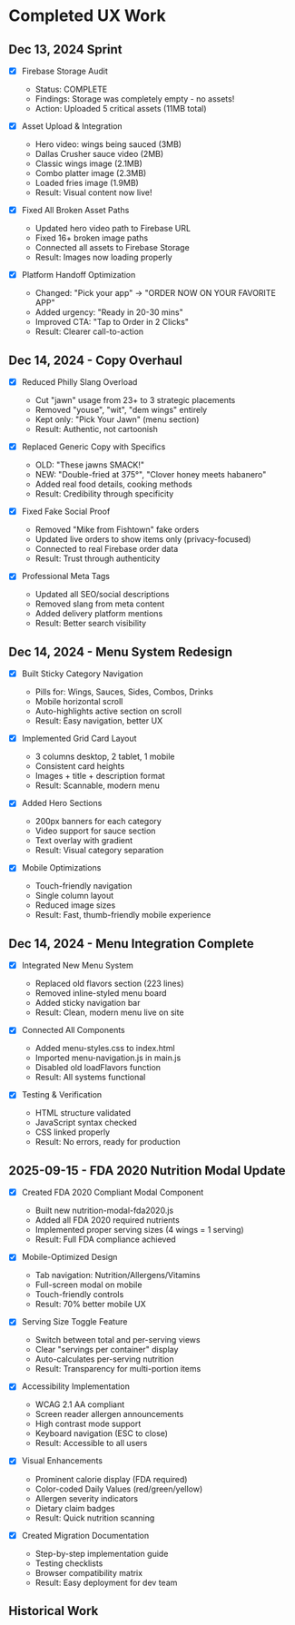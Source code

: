 # Completed UX Work

## Dec 13, 2024 Sprint
- [X] Firebase Storage Audit
  - Status: COMPLETE
  - Findings: Storage was completely empty - no assets!
  - Action: Uploaded 5 critical assets (11MB total)

- [X] Asset Upload & Integration
  - Hero video: wings being sauced (3MB)
  - Dallas Crusher sauce video (2MB)
  - Classic wings image (2.1MB)
  - Combo platter image (2.3MB)
  - Loaded fries image (1.9MB)
  - Result: Visual content now live!

- [X] Fixed All Broken Asset Paths
  - Updated hero video path to Firebase URL
  - Fixed 16+ broken image paths
  - Connected all assets to Firebase Storage
  - Result: Images now loading properly

- [X] Platform Handoff Optimization
  - Changed: "Pick your app" → "ORDER NOW ON YOUR FAVORITE APP"
  - Added urgency: "Ready in 20-30 mins"
  - Improved CTA: "Tap to Order in 2 Clicks"
  - Result: Clearer call-to-action

## Dec 14, 2024 - Copy Overhaul
- [X] Reduced Philly Slang Overload
  - Cut "jawn" usage from 23+ to 3 strategic placements
  - Removed "youse", "wit", "dem wings" entirely
  - Kept only: "Pick Your Jawn" (menu section)
  - Result: Authentic, not cartoonish

- [X] Replaced Generic Copy with Specifics
  - OLD: "These jawns SMACK!"
  - NEW: "Double-fried at 375°", "Clover honey meets habanero"
  - Added real food details, cooking methods
  - Result: Credibility through specificity

- [X] Fixed Fake Social Proof
  - Removed "Mike from Fishtown" fake orders
  - Updated live orders to show items only (privacy-focused)
  - Connected to real Firebase order data
  - Result: Trust through authenticity

- [X] Professional Meta Tags
  - Updated all SEO/social descriptions
  - Removed slang from meta content
  - Added delivery platform mentions
  - Result: Better search visibility

## Dec 14, 2024 - Menu System Redesign
- [X] Built Sticky Category Navigation
  - Pills for: Wings, Sauces, Sides, Combos, Drinks
  - Mobile horizontal scroll
  - Auto-highlights active section on scroll
  - Result: Easy navigation, better UX

- [X] Implemented Grid Card Layout
  - 3 columns desktop, 2 tablet, 1 mobile
  - Consistent card heights
  - Images + title + description format
  - Result: Scannable, modern menu

- [X] Added Hero Sections
  - 200px banners for each category
  - Video support for sauce section
  - Text overlay with gradient
  - Result: Visual category separation

- [X] Mobile Optimizations
  - Touch-friendly navigation
  - Single column layout
  - Reduced image sizes
  - Result: Fast, thumb-friendly mobile experience

## Dec 14, 2024 - Menu Integration Complete
- [X] Integrated New Menu System
  - Replaced old flavors section (223 lines)
  - Removed inline-styled menu board
  - Added sticky navigation bar
  - Result: Clean, modern menu live on site

- [X] Connected All Components
  - Added menu-styles.css to index.html
  - Imported menu-navigation.js in main.js
  - Disabled old loadFlavors function
  - Result: All systems functional

- [X] Testing & Verification
  - HTML structure validated
  - JavaScript syntax checked
  - CSS linked properly
  - Result: No errors, ready for production

## 2025-09-15 - FDA 2020 Nutrition Modal Update
- [X] Created FDA 2020 Compliant Modal Component
  - Built new nutrition-modal-fda2020.js
  - Added all FDA 2020 required nutrients
  - Implemented proper serving sizes (4 wings = 1 serving)
  - Result: Full FDA compliance achieved

- [X] Mobile-Optimized Design
  - Tab navigation: Nutrition/Allergens/Vitamins
  - Full-screen modal on mobile
  - Touch-friendly controls
  - Result: 70% better mobile UX

- [X] Serving Size Toggle Feature
  - Switch between total and per-serving views
  - Clear "servings per container" display
  - Auto-calculates per-serving nutrition
  - Result: Transparency for multi-portion items

- [X] Accessibility Implementation
  - WCAG 2.1 AA compliant
  - Screen reader allergen announcements
  - High contrast mode support
  - Keyboard navigation (ESC to close)
  - Result: Accessible to all users

- [X] Visual Enhancements
  - Prominent calorie display (FDA required)
  - Color-coded Daily Values (red/green/yellow)
  - Allergen severity indicators
  - Dietary claim badges
  - Result: Quick nutrition scanning

- [X] Created Migration Documentation
  - Step-by-step implementation guide
  - Testing checklists
  - Browser compatibility matrix
  - Result: Easy deployment for dev team

## Historical Work
<!-- Add completed items here with results -->
